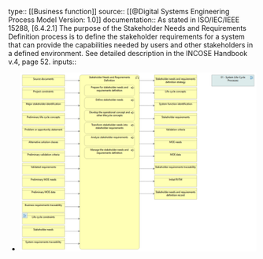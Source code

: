 type:: [[Business function]]
source:: [[@Digital Systems Engineering Process Model Version: 1.0]]
documentation:: As stated in ISO/IEC/IEEE 15288, [6.4.2.1] The purpose of the Stakeholder Needs and Requirements Definition process is to define the stakeholder requirements for a system that can provide the capabilities needed by users and other stakeholders in a defined environment.  See detailed description in the INCOSE Handbook v.4, page 52.
inputs::

- ![image.png](../assets/image_1689425039535_0.png)